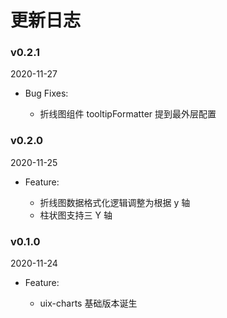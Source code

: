 # 更新日志

### v0.2.1

2020-11-27

- Bug Fixes:

  - 折线图组件 tooltipFormatter 提到最外层配置

### v0.2.0

2020-11-25

- Feature:

  - 折线图数据格式化逻辑调整为根据 y 轴
  - 柱状图支持三 Y 轴

### v0.1.0

2020-11-24

- Feature:

  - uix-charts 基础版本诞生
